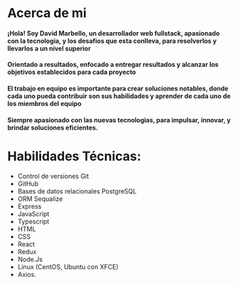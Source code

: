 # Acerca de mi
#### ¡Hola! Soy David Marbello, un desarrollador web fullstack, apasionado con la tecnologia, y los desafios que esta conlleva, para resolverlos y llevarlos a un nivel superior
#### Orientado a resultados, enfocado a entregar resultados y alcanzar los objetivos establecidos para cada proyecto

#### El trabajo en equipo es importante para crear soluciones notables, donde cada uno pueda contribuir son sus habilidades y aprender de cada uno de los miembros del equipo

#### Siempre apasionado con las nuevas tecnologias, para impulsar, innovar, y brindar soluciones eficientes.


# Habilidades Técnicas: 
#### 
* Control de versiones Git
* GitHub
* Bases de datos relacionales PostgreSQL
* ORM Sequalize
* Express
* JavaScript
* Typescript
* HTML
* CSS
* React
* Redux
* Node.Js
* Linux (CentOS, Ubuntu con XFCE)
* Axios.


